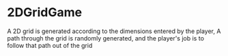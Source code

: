 # 2DGridGame
A 2D grid is generated according to the dimensions entered by the player,
A path through the grid is randomly generated, and the player's job is to follow that path out of the grid

